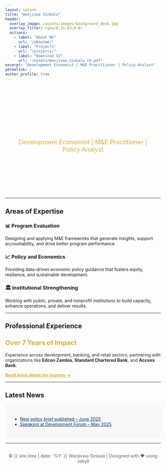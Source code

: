 ```yaml
---
layout: splash
title: "Wanjivwa Sinkala"
header:
  overlay_image: /assets/images/background_desk.jpg
  overlay_filter: rgba(0,31,63,0.6)
  actions:
    - label: "About Me"
      url: "/aboutme/"
    - label: "Projects"
      url: "/projects/"
    - label: "Download CV"
      url: "/assets/Wanjivwa_Sinkala_CV.pdf"
excerpt: "Development Economist | M&E Practitioner | Policy Analyst"
permalink: /
author_profile: true
---
```


<section style="text-align:center; max-width:900px; margin:auto; padding:2rem;">
  <h1 style="color:#fff; font-size:2.5rem;">Wanjivwa Sinkala</h1>
  <p style="color:#d4af37; font-size:1.25rem; margin-bottom:1rem;">Development Economist | M&E Practitioner | Policy Analyst</p>
  <p style="color:#fff; font-size:1.1rem;">Advancing inclusive growth, strengthening institutions, and supporting evidence-informed decision-making.</p>
</section>

---

## Areas of Expertise

<div class="feature__item">
  <h3>📊 Program Evaluation</h3>
  <p>Designing and applying M&E frameworks that generate insights, support accountability, and drive better program performance.</p>
</div>

<div class="feature__item">
  <h3>📈 Policy and Economics</h3>
  <p>Providing data-driven economic policy guidance that fosters equity, resilience, and sustainable development.</p>
</div>

<div class="feature__item">
  <h3>🏛 Institutional Strengthening</h3>
  <p>Working with public, private, and nonprofit institutions to build capacity, enhance operations, and deliver results.</p>
</div>

---

## Professional Experience

<div style="max-width: 900px; margin: auto; color: #222;">
  <h2 style="color: #d4af37;">Over 7 Years of Impact</h2>
  <p>Experience across development, banking, and retail sectors, partnering with organizations like <strong>Edcon Zambia</strong>, <strong>Standard Chartered Bank</strong>, and <strong>Access Bank</strong>.</p>
  <p><a href="/aboutme/" style="color: #d4af37; font-weight: bold;">Read more about my journey →</a></p>
</div>

---

## Latest News
<div style="background:#f8f8f8; padding:1.5rem; border-radius:8px; max-width:900px; margin:auto;">
  <ul>
    <li><a href="#" style="color:#003366;">New policy brief published – June 2025</a></li>
    <li><a href="#" style="color:#003366;">Speaking at Development Forum – May 2025</a></li>
  </ul>
</div>

---

<footer style="text-align:center; margin-top:2rem; font-size:0.9rem; color:#666;">
  &copy; {{ site.time | date: '%Y' }} Wanjivwa Sinkala | Designed with ♥ using Jekyll
</footer>
